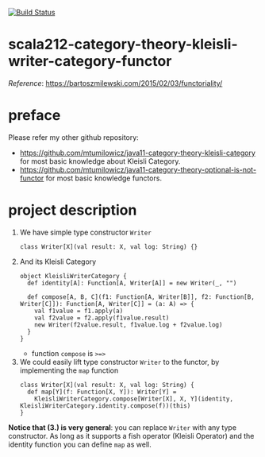 [![Build Status](https://travis-ci.com/mtumilowicz/scala212-category-theory-kleisli-writer-category-functor.svg?branch=master)](https://travis-ci.com/mtumilowicz/scala212-category-theory-kleisli-writer-category-functor)

# scala212-category-theory-kleisli-writer-category-functor
_Reference_: https://bartoszmilewski.com/2015/02/03/functoriality/  

# preface
Please refer my other github repository: 
* https://github.com/mtumilowicz/java11-category-theory-kleisli-category
for most basic knowledge about Kleisli Category.
* https://github.com/mtumilowicz/java11-category-theory-optional-is-not-functor
for most basic knowledge functors.

# project description
1. We have simple type constructor `Writer`
    ```
    class Writer[X](val result: X, val log: String) {}
    ```
1. And its Kleisli Category
    ```
    object KleisliWriterCategory {
      def identity[A]: Function[A, Writer[A]] = new Writer(_, "")
    
      def compose[A, B, C](f1: Function[A, Writer[B]], f2: Function[B, Writer[C]]): Function[A, Writer[C]] = (a: A) => {
        val f1value = f1.apply(a)
        val f2value = f2.apply(f1value.result)
        new Writer(f2value.result, f1value.log + f2value.log)
      }
    }
    ```
    * function `compose` is `>=>`
1. We could easily lift type constructor `Writer` to the functor, 
by implementing the `map` function
    ```
    class Writer[X](val result: X, val log: String) {
      def map[Y](f: Function[X, Y]): Writer[Y] = 
        KleisliWriterCategory.compose[Writer[X], X, Y](identity, KleisliWriterCategory.identity.compose(f))(this)
    }
    ```
    
**Notice that (3.) is very general**: you can replace 
`Writer` with any type constructor. As long as it supports a 
fish operator (Kleisli Operator) and the identity function 
you can define `map` as well.